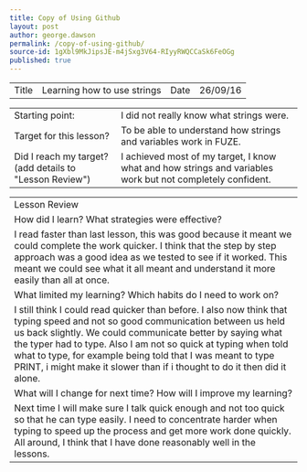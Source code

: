 ```yaml
---
title: Copy of Using Github
layout: post
author: george.dawson
permalink: /copy-of-using-github/
source-id: 1gXbl9MkJipsJE-m4jSxg3V64-RIyyRWQCCaSk6FeOGg
published: true
---
```

<table>
  <tr>
    <td>Title</td>
    <td>Learning how to use strings</td>
    <td>Date</td>
    <td>26/09/16</td>
  </tr>
</table>


<table>
  <tr>
    <td>Starting point:</td>
    <td>I did not really know what strings were.</td>
  </tr>
  <tr>
    <td>Target for this lesson?</td>
    <td>To be able to understand how strings and variables work in FUZE.</td>
  </tr>
  <tr>
    <td>Did I reach my target? 
(add details to "Lesson Review")</td>
    <td> I achieved most of my target, I know what and how strings and variables work but not completely confident.</td>
  </tr>
</table>


<table>
  <tr>
    <td>Lesson Review</td>
  </tr>
  <tr>
    <td>How did I learn? What strategies were effective? </td>
  </tr>
  <tr>
    <td>I read faster than last lesson, this was good because it meant we could complete the work quicker. I think that the step by step approach was a good idea as we tested to see if it worked. This meant we could see what it all meant and understand it more easily than all at once.</td>
  </tr>
  <tr>
    <td>What limited my learning? Which habits do I need to work on? </td>
  </tr>
  <tr>
    <td>I still think I could read quicker than before. I also now think that typing speed and not so good communication between us  held us back slightly. We could communicate better by saying what the typer had to type. Also I am not so quick at typing when told what to type, for example being told that I was meant to type PRINT, i might make it slower than if i thought to do it then did it alone.</td>
  </tr>
  <tr>
    <td>What will I change for next time? How will I improve my learning?</td>
  </tr>
  <tr>
    <td>Next time I will make sure I talk quick enough and not too quick so that he can type easily. I need to concentrate harder when typing to speed up the process and get more work done quickly.  All around, I think that I have done reasonably well in the lessons.</td>
  </tr>
</table>


